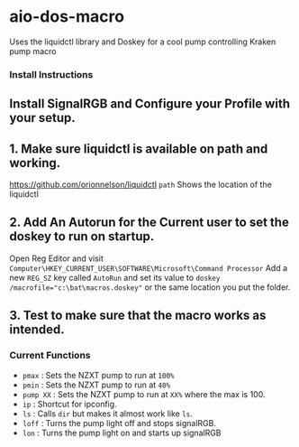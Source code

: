 # aio-dos-macro
Uses the liquidctl library and Doskey  for a cool pump controlling Kraken pump macro


### Install Instructions

##  Install SignalRGB and Configure your Profile with your setup.

## 1. Make sure liquidctl is available on path and working.
 https://github.com/orionnelson/liquidctl
 `path`
 Shows the location of the liquidctl
## 2. Add An Autorun for the Current user to set the doskey to run on startup.
  Open Reg Editor and visit `Computer\HKEY_CURRENT_USER\SOFTWARE\Microsoft\Command Processor` Add a new `REG_SZ` key called `AutoRun` and set its value to `doskey /macrofile="c:\bat\macros.doskey"` or the same location you put the folder.
## 3. Test to make sure that the macro works as intended.


### Current Functions

* `pmax`  : Sets the NZXT pump to run at `100%`
* `pmin`  : Sets the NZXT pump to run at `40%`
* `pump XX` : Sets the NZXT pump to run at `XX%` where the max is 100.
* `ip` : Shortcut for ipconfig.
* `ls` : Calls `dir` but makes it almost work like `ls`.
* `loff` : Turns the pump light off and stops signalRGB.
* `lon` : Turns the pump light on and starts up signalRGB



